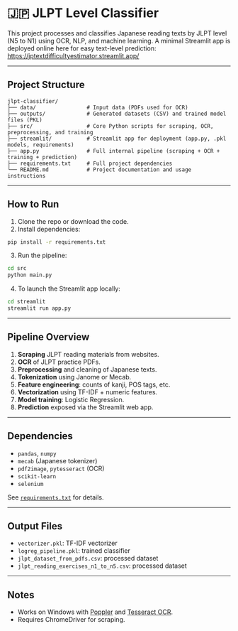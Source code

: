 # 🇯🇵 JLPT Level Classifier

This project processes and classifies Japanese reading texts by JLPT level (N5 to N1) using OCR, NLP, and machine learning.
A minimal Streamlit app is deployed online here for easy text-level prediction:
https://jptextdifficultyestimator.streamlit.app/

---

## Project Structure

```
jlpt-classifier/
├── data/                # Input data (PDFs used for OCR)
├── outputs/             # Generated datasets (CSV) and trained model files (PKL)
├── src/                 # Core Python scripts for scraping, OCR, preprocessing, and training
├── streamlit/           # Streamlit app for deployment (app.py, .pkl models, requirements)
├── app.py               # Full internal pipeline (scraping + OCR + training + prediction)
├── requirements.txt     # Full project dependencies
└── README.md            # Project documentation and usage instructions
```

---

## How to Run

1. Clone the repo or download the code.
2. Install dependencies:

```bash
pip install -r requirements.txt
```

3. Run the pipeline:

```bash
cd src
python main.py
```
4. To launch the Streamlit app locally:

```bash
cd streamlit
streamlit run app.py
```

---

## Pipeline Overview

1. **Scraping** JLPT reading materials from websites.
2. **OCR** of JLPT practice PDFs.
3. **Preprocessing** and cleaning of Japanese texts.
4. **Tokenization** using Janome or Mecab.
5. **Feature engineering**: counts of kanji, POS tags, etc.
6. **Vectorization** using TF-IDF + numeric features.
7. **Model training**: Logistic Regression.
8. **Prediction** exposed via the Streamlit web app.

---

## Dependencies

- `pandas`, `numpy`
- `mecab` (Japanese tokenizer)
- `pdf2image`, `pytesseract` (OCR)
- `scikit-learn`
- `selenium`

See [`requirements.txt`](./requirements.txt) for details.

---

## Output Files

- `vectorizer.pkl`: TF-IDF vectorizer
- `logreg_pipeline.pkl`: trained classifier
- `jlpt_dataset_from_pdfs.csv`: processed dataset
- `jlpt_reading_exercises_n1_to_n5.csv`: processed dataset

---

## Notes

- Works on Windows with [Poppler](http://blog.alivate.com.au/poppler-windows/) and [Tesseract OCR](https://github.com/tesseract-ocr/tesseract).
- Requires ChromeDriver for scraping.
